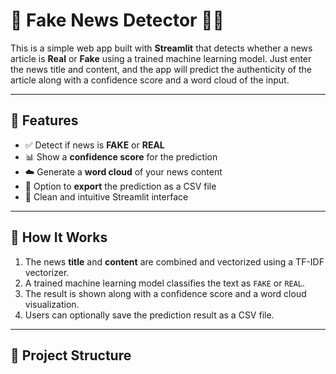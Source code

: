 # 📰 Fake News Detector 🕵️‍♂️

This is a simple web app built with **Streamlit** that detects whether a news article is **Real** or **Fake** using a trained machine learning model. Just enter the news title and content, and the app will predict the authenticity of the article along with a confidence score and a word cloud of the input.

---

## 🚀 Features

- ✅ Detect if news is **FAKE** or **REAL**
- 📊 Show a **confidence score** for the prediction
- ☁️ Generate a **word cloud** of your news content
- 💾 Option to **export** the prediction as a CSV file
- 🎨 Clean and intuitive Streamlit interface

---

## 🧠 How It Works

1. The news **title** and **content** are combined and vectorized using a TF-IDF vectorizer.
2. A trained machine learning model classifies the text as `FAKE` or `REAL`.
3. The result is shown along with a confidence score and a word cloud visualization.
4. Users can optionally save the prediction result as a CSV file.

---

## 📂 Project Structure


